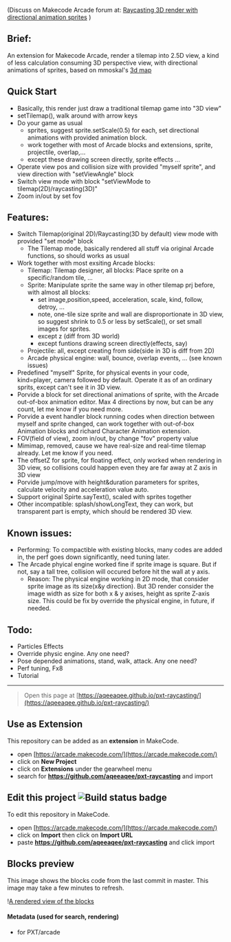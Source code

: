 (Discuss on Makecode Arcade forum at: 
[Raycasting 3D render with directional animation sprites](https://forum.makecode.com/t/raycasting-3d-render-blocks-edition/12921/) )

## Brief:
An extension for Makecode Arcade, render a tilemap into 2.5D view, a kind of less calculation consuming 3D perspective view, with directional animations of sprites, 
based on mmoskal's [3d map](https://forum.makecode.com/t/3d-raycasting-in-arcade/474)

## Quick Start
* Basically, this render just draw a traditional tilemap game into "3D view"
* setTilemap(), walk around with arrow keys
* Do your game as usual
    * sprites, suggest sprite.setScale(0.5) for each, set directional animations with provided animation block.
    * work together with most of Arcade blocks and extensions, sprite, projectile, overlap,...
    * except these drawing screen directly, sprite effects ...
* Operate view pos and collision size with provided "myself sprite", and view direction with "setViewAngle" block
* Switch view mode with block "setViewMode to tilemap(2D)/raycasting(3D)"
* Zoom in/out by set fov

## Features:
* Switch Tilemap(original 2D)/Raycasting(3D by default) view mode with provided "set mode" block
    * The Tilemap mode, basically rendered all stuff via original Arcade functions, so should works as usual
* Work together with most exsiting Arcade blocks:
    * Tilemap: Tilemap designer, all blocks: Place sprite on a specific/random tile, ...
    * Sprite: Manipulate sprite the same way in other tilemap prj before, with almost all blocks:
        * set image,position,speed, acceleration, scale, kind, follow, detroy, ... 
        * note, one-tile size sprite and wall are disproportionate in 3D view, so suggest shrink to 0.5 or less by setScale(), or set small images for sprites.
        * except z (diff from 3D world)
        * except funtions drawing screen directly(effects, say)
    * Projectile: all, except creating from side(side in 3D is diff from 2D)
    * Arcade physical engine: wall, bounce, overlap events, ... (see known issues)
* Predefined "myself" Sprite, for physical events in your code, kind=player, camera followed by default. Operate it as of an ordinary sprits, except can't see it in 3D view.
* Porvide a block for set directional animations of sprite, with the Arcade out-of-box animation editor. Max 4 directions by now, but can be any count, let me know if you need more.
* Porvide a event handler block running codes when direction between myself and sprite changed, can work together with out-of-box Animation blocks and richard Character Animation extension.
* FOV(field of view), zoom in/out, by change "fov" property value
* Mimimap, removed, cause we have real-size and real-time tilemap already. Let me know if you need.
* The offsetZ for sprite, for floating effect, only worked when rendering in 3D view, so collisions could happen even they are far away at Z axis in 3D view
* Porvide jump/move with height&duration parameters for sprites, calculate velocity and acceleration value auto.
* Support original Spirte.sayText(), scaled with sprites together
* Other incompatible: splash/showLongText, they can work, but transparent part is empty, which should be rendered 3D view.

## Known issues:
* Performing: To compactible with existing blocks, many codes are added in, the perf goes down significantly, need tuning later.
* The Arcade phyical engine worked fine if sprite image is square. But if not, say a tall tree, collision will occured before hit the wall at y axis. 
    * Reason: The physical engine working in 2D mode, that consider sprite image as its size(x&y direction). But 3D render consider the image width as size for both x & y axises, height as sprite Z-axis size. This could be fix by override the physical engine, in future, if needed.

## Todo:
* Particles Effects
* Override physic engine. Any one need?
* Pose depended animations, stand, walk, attack. Any one need?
* Perf tuning, Fx8
* Tutorial


----
> Open this page at [https://aqeeaqee.github.io/pxt-raycasting/](https://aqeeaqee.github.io/pxt-raycasting/)

## Use as Extension

This repository can be added as an **extension** in MakeCode.

* open [https://arcade.makecode.com/](https://arcade.makecode.com/)
* click on **New Project**
* click on **Extensions** under the gearwheel menu
* search for **https://github.com/aqeeaqee/pxt-raycasting** and import

## Edit this project ![Build status badge](https://github.com/aqeeaqee/pxt-raycasting/workflows/MakeCode/badge.svg)

To edit this repository in MakeCode.

* open [https://arcade.makecode.com/](https://arcade.makecode.com/)
* click on **Import** then click on **Import URL**
* paste **https://github.com/aqeeaqee/pxt-raycasting** and click import

## Blocks preview

This image shows the blocks code from the last commit in master.
This image may take a few minutes to refresh.

\![A rendered view of the blocks](https://github.com/aqeeaqee/pxt-raycasting/raw/master/.github/makecode/blocks.png)

#### Metadata (used for search, rendering)

* for PXT/arcade
<script src="https://makecode.com/gh-pages-embed.js"></script><script>makeCodeRender("{{ site.makecode.home_url }}", "{{ site.github.owner_name }}/{{ site.github.repository_name }}");</script>
